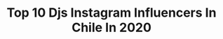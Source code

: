 ---
title: Top 10 Djs Instagram Influencers In Chile In 2020
description: >-
  Find top djs Instagram influencers in Chile in 2020. Most popular hashtags: #fiesta #djset #instagramers #housemusic.
platform: Instagram
profiles:
  - username: "phantooom_"
    fullname: >-
      Gabriel Fuentes U.
    location: "Chile"
    followers: 5372
    engagement: 1188
    commentsToLikes: 0.069034
    id: ck6ti72jp05tk0j71b1ld11sl
    verified: false
    hashtags: "#steveaoki, #lollapalooza, #lollacl, #cakeme"
  - username: "dj__emilio"
    fullname: >-
      Dj Emilio
    location: "Chile"
    followers: 156038
    engagement: 105
    commentsToLikes: 0.058582
    id: ck5q5jod4t7au0i11rhjxobh2
    verified: false
    hashtags: "#emilovers, #quedateencasa, #hermoso, #twerk"
  - username: "fifadosmil"
    fullname: >-
      FIFA2000
    location: "Chile"
    followers: 16660
    engagement: 589
    commentsToLikes: 0.019293
    id: ck5hfoct3ygz40i119g9d68n2
    verified: false
    hashtags: ""
  - username: "laferiafestival"
    fullname: >-
      LA FERIA FESTIVAL
    location: "Chile"
    followers: 23677
    engagement: 560
    commentsToLikes: 0.183643
    id: ck0w6o3cu9hlk0i19r4a1a7n7
    verified: false
    hashtags: "#fiesta, #laferiateescucha, #sol, #actores"
  - username: "melaniawonder"
    fullname: >-
      M. Wonder
    location: "Chile"
    followers: 6064
    engagement: 413
    commentsToLikes: 0.053022
    id: ck5zzttdxcewp0i14g5e2b373
    verified: false
    hashtags: "#freeyouserfelf, #loveisequal, #cerati, #tributocerati"
  - username: "pieromg"
    fullname: >-
      Piero
    location: "Chile"
    followers: 27037
    engagement: 1034
    commentsToLikes: 0.015694
    id: ck6u06vwmdy7e0j7130yavccj
    verified: false
    hashtags: "#basement, #instacool, #newmusic, #fozdoigua"
  - username: "bytemusic"
    fullname: >-
      DJ BYTE
    location: "Chile"
    followers: 37843
    engagement: 281
    commentsToLikes: 0.049847
    id: ck0ucgtoagqva0i19dqu1wuwx
    verified: true
    hashtags: "#djscratching, #weekend, #djskills, #byblos"
  - username: "ploxmusic"
    fullname: >-
      Dj Plox 😔👌🏼
    location: "Chile"
    followers: 16111
    engagement: 551
    commentsToLikes: 0.042250
    id: ck6tibgax0eg60j7167uztbo2
    verified: false
    hashtags: "#clubroomchile, #cuarentenafest, #adidasoriginals, #tendencias"
  - username: "theklanchile"
    fullname: >-
      TheKlan
    location: "Chile"
    followers: 50713
    engagement: 303
    commentsToLikes: 0.147175
    id: ck14gu9f2724y0i19qnoaxiom
    verified: false
    hashtags: "#thematrixx, #popof, #waff, #elrow"
  - username: "_catabenitez_"
    fullname: >-
      Catalina Benitez ☾
    location: "Chile"
    followers: 80384
    engagement: 668
    commentsToLikes: 0.021007
    id: ck134pfofxk8z0i19e8wc7td1
    verified: false
    hashtags: "#stompchallenge, #nuskin, #todomodachile, #todomoda"
---